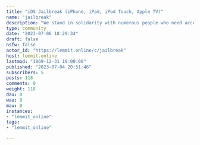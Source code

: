 ```yaml
---
title: "iOS Jailbreak (iPhone, iPad, iPod Touch, Apple TV)" 
name: "jailbreak"
description: "We stand in solidarity with numerous people who need access to the API including bot developers, people with accessibility needs (r/blind) and 3rd..."
type: community
date: "2023-07-06 18:29:34"
draft: false
nsfw: false
actor_id: "https://lemmit.online/c/jailbreak"
host: lemmit.online
lastmod: "1969-12-31 19:00:00"
published: "2023-07-04 20:51:46"
subscribers: 5
posts: 118
comments: 0
weight: 118
dau: 0
wau: 0
mau: 0
instances:
- "lemmit_online"
tags: 
- "lemmit_online"

---
```

